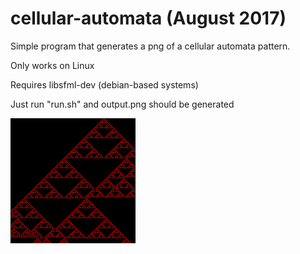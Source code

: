 # cellular-automata (August 2017)

Simple program that generates a png of a cellular automata pattern.

Only works on Linux

Requires libsfml-dev (debian-based systems)

Just run "run.sh" and output.png should be generated

![Image](first_cellular_automaton.png)

